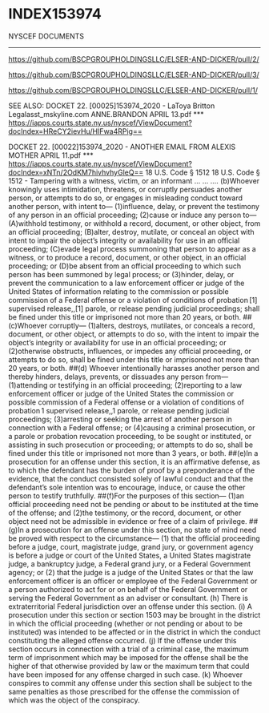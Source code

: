 # INDEX153974
NYSCEF  DOCUMENTS
****
https://github.com/BSCPGROUPHOLDINGSLLC/ELSER-AND-DICKER/pull/2/

https://github.com/BSCPGROUPHOLDINGSLLC/ELSER-AND-DICKER/pull/3/

https://github.com/BSCPGROUPHOLDINGSLLC/ELSER-AND-DICKER/pull/1/


SEE ALSO: DOCKET 22.
[00025]153974_2020 - LaToya Britton Legalasst_mskyline.com ANNE.BRANDON APRIL 13.pdf
*** https://iapps.courts.state.ny.us/nyscef/ViewDocument?docIndex=HReCY2ievHu/HIFwa4RPig==

DOCKET 22.
[00022]153974_2020 - ANOTHER EMAIL FROM ALEXIS MOTHER APRIL 11.pdf
*** https://iapps.courts.state.ny.us/nyscef/ViewDocument?docIndex=xNTn/2OdKM7hivhvhyGleQ==
18 U.S. Code § 1512
18 U.S. Code § 1512 - Tampering with a witness, victim, or an informant
...
...
....
(b)Whoever knowingly uses intimidation, threatens, or corruptly persuades another person, or attempts to do so, or engages in
misleading conduct toward another person, with intent to—
(1)influence, delay, or prevent the testimony of any person in an official proceeding;
(2)cause or induce any person to—
(A)withhold testimony, or withhold a record, document, or other object, from an official proceeding;
(B)alter, destroy, mutilate, or conceal an object with intent to impair the object’s integrity or availability for use in an official
proceeding;
(C)evade legal process summoning that person to appear as a witness, or to produce a record, document, or other object, in an
official proceeding; or
(D)be absent from an official proceeding to which such person has been summoned by legal process; or
(3)hinder, delay, or prevent the communication to a law enforcement officer or judge of the United States of information relating to the commission or possible commission of a Federal offense or a violation of conditions of probation [1] supervised release,,[1] parole, or release pending judicial proceedings;
shall be fined under this title or imprisoned not more than 20 years, or both.
##(c)Whoever corruptly—
(1)alters, destroys, mutilates, or conceals a record, document, or other object, or attempts to do so, with the intent to impair the object’s integrity or availability for use in an official proceeding; or
(2)otherwise obstructs, influences, or impedes any official proceeding, or attempts to do so,
shall be fined under this title or imprisoned not more than 20 years, or both.
##(d) Whoever intentionally harasses another person and thereby hinders, delays, prevents, or dissuades any person from—
(1)attending or testifying in an official proceeding;
(2)reporting to a law enforcement officer or judge of the United States the commission or possible commission of a Federal
offense or a violation of conditions of probation 1 supervised release,,1 parole, or release pending judicial proceedings;
(3)arresting or seeking the arrest of another person in connection with a Federal offense; or
(4)causing a criminal prosecution, or a parole or probation revocation proceeding, to be sought or instituted, or assisting in
such prosecution or proceeding;
or attempts to do so, shall be fined under this title or imprisoned not more than 3 years, or both.
##(e)In a prosecution for an offense under this section, it is an affirmative defense, as to which the defendant has the burden of
proof by a preponderance of the evidence, that the conduct consisted solely of lawful conduct and that the defendant’s
sole intention was to encourage, induce, or cause the other person to testify truthfully.
##(f)For the purposes of this section—
(1)an official proceeding need not be pending or about to be instituted at the time of the offense; and
(2)the testimony, or the record, document, or other object need not be admissible in evidence or free of a claim of
privilege.
##(g)In a prosecution for an offense under this section, no state of mind need be proved with respect to the circumstance—
(1) that the official proceeding before a judge, court, magistrate judge, grand jury, or government agency is before a judge or
court of the United States, a United States magistrate judge, a bankruptcy judge, a Federal grand jury, or a Federal
Government agency; or
(2) that the judge is a judge of the United States or that the law enforcement officer is an officer or employee of the Federal Government or a person authorized to act for or on behalf of the Federal Government or serving the Federal Government as an adviser or consultant.
(h) There is extraterritorial Federal jurisdiction over an offense under this section.
(i) A prosecution under this section or section 1503 may be brought in the district in which the official proceeding
(whether or not pending or about to be instituted) was intended to be affected or in the district in which the conduct constituting the alleged offense occurred.
(j) If the offense under this section occurs in connection with a trial of a criminal case, the maximum term of imprisonment which may be imposed for the offense shall be the higher of that otherwise provided by law or the maximum term that could have been imposed for any offense charged in such case.
(k) Whoever conspires to commit any offense under this section shall be subject to the same penalties as those prescribed for the offense the commission of which was the object of the conspiracy.

